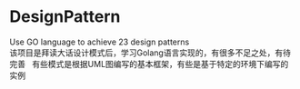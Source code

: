# DesignPattern
Use GO language to achieve 23 design patterns  
该项目是拜读大话设计模式后，学习Golang语言实现的，有很多不足之处，有待完善   
有些模式是根据UML图编写的基本框架，有些是基于特定的环境下编写的实例
